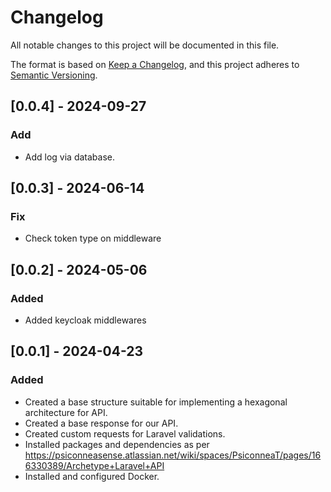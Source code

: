 # Changelog

All notable changes to this project will be documented in this file.

The format is based on [Keep a Changelog](https://keepachangelog.com/en/1.1.0/),
and this project adheres to [Semantic Versioning](https://semver.org/spec/v2.0.0.html).

## [0.0.4] - 2024-09-27

### Add

-	Add log via database.

## [0.0.3] - 2024-06-14

### Fix

- Check token type on middleware

## [0.0.2] - 2024-05-06

### Added

- Added keycloak middlewares

## [0.0.1] - 2024-04-23

### Added

- Created a base structure suitable for implementing a hexagonal architecture for API.
- Created a base response for our API.
- Created custom requests for Laravel validations.
- Installed packages and dependencies as per https://psiconneasense.atlassian.net/wiki/spaces/PsiconneaT/pages/166330389/Archetype+Laravel+API
- Installed and configured Docker.

